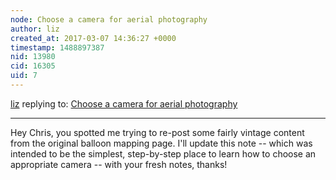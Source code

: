 ```yaml
---
node: Choose a camera for aerial photography
author: liz
created_at: 2017-03-07 14:36:27 +0000
timestamp: 1488897387
nid: 13980
cid: 16305
uid: 7
---
```




[liz](../profile/liz) replying to: [Choose a camera for aerial photography](../notes/liz/03-01-2017/choose-a-camera-for-aerial-photography)

----
Hey Chris, you spotted me trying to re-post some fairly vintage content from the original balloon mapping page. I'll update this note -- which was intended to be the simplest, step-by-step place to learn how to choose an appropriate camera -- with your fresh notes, thanks!